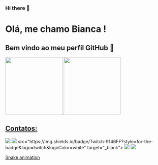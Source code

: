 ### Hi there 👋


# Olá, me chamo Bianca ! 
## Bem vindo ao meu perfil GitHub 👋
<div>
<a href="https://github.com/Biancapinz">
<img loading="lazy" height="180em" src="https://github-readme-stats.vercel.app/api/top-langs/?username= Biancapinz&layout=compact&langs_count=7&theme=dracula"/>
<img loading="lazy" height="180em" src="https://github-readme-stats.vercel.app/api?username=Biancapinz&show_icons=true&theme=dracula&include_all_commits=true&count_private=true"/>
</div>

## Contatos:

<div>
<a href="https://www.youtube.com/seu-canal-youtube-aqui" target="_blank"><img loading="lazy" src="https://img.shields.io/badge/YouTube-FF0000?style=for-the-badge&logo=youtube&logoColor=white" target="_blank"></a>
<a href="https://instagram.com/@bibibulling" target="_blank"><img loading="lazy" src="https://img.shields.io/badge/-Instagram-%23E4405F?style=for-the-badge&logo=instagram&logoColor=white" target="_blank"></a>
src="https://img.shields.io/badge/Twitch-9146FF?style=for-the-badge&logo=twitch&logoColor=white" target="_blank"></a>
<a href = "mailto:bibibulling@gmail.com"><img loading="lazy" src="https://img.shields.io/badge/Gmail-D14836?style=for-the-badge&logo=gmail&logoColor=white" target="_blank"></a>
<a href="https://www.linkedin.com/in/Bianca Pinzon Bulling" target="_blank"><img loading="lazy" src="https://img.shields.io/badge/-LinkedIn-%230077B5?style=for-the-badge&logo=linkedin&logoColor=white" target="_blank"></a>   
</div> 

[Snake animation](https://github.com/Biancapinz/Biancapinz/blob/output/github-contribution-grid-snake.svg)
